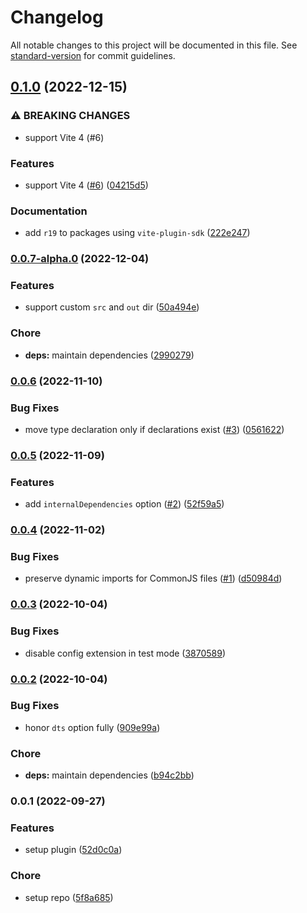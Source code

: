 # Changelog

All notable changes to this project will be documented in this file. See [standard-version](https://github.com/conventional-changelog/standard-version) for commit guidelines.

## [0.1.0](https://github.com/prismicio-community/vite-plugin-sdk/compare/v0.0.7-alpha.0...v0.1.0) (2022-12-15)


### ⚠ BREAKING CHANGES

* support Vite 4 (#6)

### Features

* support Vite 4 ([#6](https://github.com/prismicio-community/vite-plugin-sdk/issues/6)) ([04215d5](https://github.com/prismicio-community/vite-plugin-sdk/commit/04215d5d9dfec4813a0a91be5c80b85ef51ba1da))


### Documentation

* add `r19` to packages using `vite-plugin-sdk` ([222e247](https://github.com/prismicio-community/vite-plugin-sdk/commit/222e2479e28a81ba301d97c26c2f50e495fa77ff))

### [0.0.7-alpha.0](https://github.com/prismicio-community/vite-plugin-sdk/compare/v0.0.6...v0.0.7-alpha.0) (2022-12-04)


### Features

* support custom `src` and `out` dir ([50a494e](https://github.com/prismicio-community/vite-plugin-sdk/commit/50a494ef6077bc393e384067f5337f5a2be26805))


### Chore

* **deps:** maintain dependencies ([2990279](https://github.com/prismicio-community/vite-plugin-sdk/commit/2990279a1eb60956004ed2558bd1c739d1c20b9c))

### [0.0.6](https://github.com/prismicio-community/vite-plugin-sdk/compare/v0.0.5...v0.0.6) (2022-11-10)


### Bug Fixes

* move type declaration only if declarations exist ([#3](https://github.com/prismicio-community/vite-plugin-sdk/issues/3)) ([0561622](https://github.com/prismicio-community/vite-plugin-sdk/commit/05616226b3642ed39ed3d2eb1c3abac645b38325))

### [0.0.5](https://github.com/prismicio-community/vite-plugin-sdk/compare/v0.0.4...v0.0.5) (2022-11-09)


### Features

* add `internalDependencies` option ([#2](https://github.com/prismicio-community/vite-plugin-sdk/issues/2)) ([52f59a5](https://github.com/prismicio-community/vite-plugin-sdk/commit/52f59a5dd8293f2945ada8781e8e6c41f274fbd7))

### [0.0.4](https://github.com/prismicio-community/vite-plugin-sdk/compare/v0.0.3...v0.0.4) (2022-11-02)


### Bug Fixes

* preserve dynamic imports for CommonJS files ([#1](https://github.com/prismicio-community/vite-plugin-sdk/issues/1)) ([d50984d](https://github.com/prismicio-community/vite-plugin-sdk/commit/d50984d7fe78d0648f39d4f7fe105136046097f6))

### [0.0.3](https://github.com/prismicio-community/vite-plugin-sdk/compare/v0.0.2...v0.0.3) (2022-10-04)


### Bug Fixes

* disable config extension in test mode ([3870589](https://github.com/prismicio-community/vite-plugin-sdk/commit/3870589067c721de062d29a08fde463283a3bfba))

### [0.0.2](https://github.com/prismicio-community/vite-plugin-sdk/compare/v0.0.1...v0.0.2) (2022-10-04)


### Bug Fixes

* honor `dts` option fully ([909e99a](https://github.com/prismicio-community/vite-plugin-sdk/commit/909e99af40d44e955978661a9f5dda891b03583f))


### Chore

* **deps:** maintain dependencies ([b94c2bb](https://github.com/prismicio-community/vite-plugin-sdk/commit/b94c2bb0ad955a1435820f280782299475768b29))

### 0.0.1 (2022-09-27)


### Features

* setup plugin ([52d0c0a](https://github.com/prismicio-community/vite-plugin-sdk/commit/52d0c0a75d8ff6a1ef4ae63695dcd4c83a4a4fee))


### Chore

* setup repo ([5f8a685](https://github.com/prismicio-community/vite-plugin-sdk/commit/5f8a685c823e0a5a64f06965ae0bd7eb31a06f8b))
